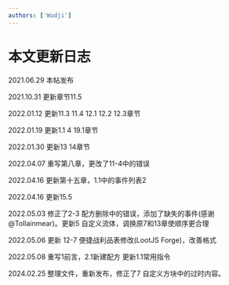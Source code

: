```yaml
---
authors: ['Wudji']
---
```


# 本文更新日志

2021.06.29 本帖发布

2021.10.31 更新章节11.5

2022.01.12 更新11.3 11.4 12.1 12.2 12.3章节

2022.01.19 更新1.1 4 19.1章节

2022.01.30 更新13 14章节

2022.04.07 重写第八章，更改了11-4中的错误

2022.04.16 更新第十五章，1.1中的事件列表2

2022.04.16 更新15.5

2022.05.03 修正了2-3 配方删除中的错误，添加了缺失的事件(感谢@Tollainmear)。更新5 自定义流体，调换原7和13章使顺序更合理

2022.05.06 更新 12-7 便捷战利品表修改(LootJS Forge)，改善格式

2022.05.08 重写1前言，2.1新建配方 更新1.1常用指令

2024.02.25 整理文件，重新发布，修正了7 自定义方块中的过时内容。
